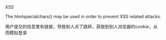 XSS

The htmlspecialchars() may be used in order to prevent XSS related attacks.

用户提交的信息里有链接，导致别人点了跳转，获取到别人浏览器的cookie，从而模拟登录